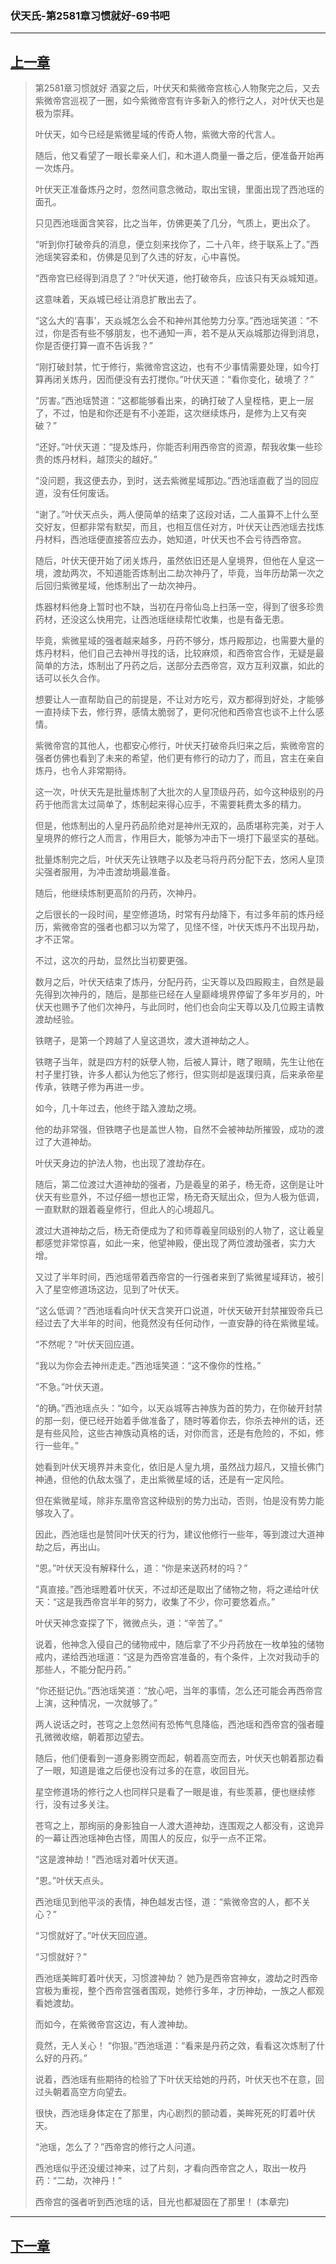 ### 伏天氏-第2581章习惯就好-69书吧

--------
[上一章](./d0346490482c4f0df05f2ad2cfd383ea.md)
--------


>
>
>
>第2581章习惯就好
>酒宴之后，叶伏天和紫微帝宫核心人物聚完之后，又去紫微帝宫巡视了一圈，如今紫微帝宫有许多新入的修行之人，对叶伏天也是极为崇拜。
>
>叶伏天，如今已经是紫微星域的传奇人物，紫微大帝的代言人。
>
>随后，他又看望了一眼长辈亲人们，和木道人商量一番之后，便准备开始再一次炼丹。
>
>叶伏天正准备炼丹之时，忽然间意念微动，取出宝镜，里面出现了西池瑶的面孔。
>
>只见西池瑶面含笑容，比之当年，仿佛更美了几分，气质上，更出众了。
>
>“听到你打破帝兵的消息，便立刻来找你了，二十八年，终于联系上了。”西池瑶笑容柔和，仿佛是见到了久违的好友，心中喜悦。
>
>“西帝宫已经得到消息了？”叶伏天道，他打破帝兵，应该只有天焱城知道。
>
>这意味着，天焱城已经让消息扩散出去了。
>
>“这么大的‘喜事’，天焱城怎么会不和神州其他势力分享。”西池瑶笑道：“不过，你是否有些不够朋友，也不通知一声，若不是从天焱城那边得到消息，你是否便打算一直不告诉我？”
>
>“刚打破封禁，忙于修行，紫微帝宫这边，也有不少事情需要处理，如今打算再闭关炼丹，因而便没有去打搅你。”叶伏天道：“看你变化，破境了？”
>
>“厉害。”西池瑶赞道：“这都能够看出来，的确打破了人皇桎梏，更上一层了，不过，怕是和你还是有不小差距，这次继续炼丹，是修为上又有突破？”
>
>“还好。”叶伏天道：“提及炼丹，你能否利用西帝宫的资源，帮我收集一些珍贵的炼丹材料，越顶尖的越好。”
>
>“没问题，我这便去办，到时，送去紫微星域那边。”西池瑶直截了当的回应道，没有任何废话。
>
>“谢了。”叶伏天点头，两人便简单的结束了这段对话，二人虽算不上什么至交好友，但都非常有默契，而且，也相互信任对方，叶伏天让西池瑶去找炼丹材料，西池瑶便直接答应去办，她知道，叶伏天也不会亏待西帝宫。
>
>随后，叶伏天便开始了闭关炼丹，虽然依旧还是人皇境界，但他在人皇这一境，渡劫两次，不知道能否炼制出二劫次神丹了，毕竟，当年历劫第一次之后回归紫微星域，他炼制出了一劫次神丹。
>
>炼器材料他身上暂时也不缺，当初在丹帝仙岛上扫荡一空，得到了很多珍贵药材，还没这么快用完，让西池瑶继续帮忙收集，也是有备无患。
>
>毕竟，紫微星域的强者越来越多，丹药不够分，炼丹殿那边，也需要大量的炼丹材料，他们自己去神州寻找的话，比较麻烦，和西帝宫合作，无疑是最简单的方法，炼制出了丹药之后，送部分去西帝宫，双方互利双赢，如此的话可以长久合作。
>
>想要让人一直帮助自己的前提是，不让对方吃亏，双方都得到好处，才能够一直持续下去，修行界，感情太脆弱了，更何况他和西帝宫也谈不上什么感情。
>
>紫微帝宫的其他人，也都安心修行，叶伏天打破帝兵归来之后，紫微帝宫的强者仿佛也看到了未来的希望，他们更有修行的动力了，而且，宫主在亲自炼丹，也令人非常期待。
>
>这一次，叶伏天先是批量炼制了大批次的人皇顶级丹药，如今这种级别的丹药于他而言太过简单了，炼制起来得心应手，不需要耗费太多的精力。
>
>但是，他炼制出的人皇丹药品阶绝对是神州无双的，品质堪称完美，对于人皇境界的修行之人而言，作用巨大，能够为冲击下一境打下最坚实的基础。
>
>批量炼制完之后，叶伏天先让铁瞎子以及老马将丹药分配下去，悠闲人皇顶尖强者服用，为冲击渡劫境最准备。
>
>随后，他继续炼制更高阶的丹药，次神丹。
>
>之后很长的一段时间，星空修道场，时常有丹劫降下，有过多年前的炼丹经历，紫微帝宫的强者也都习以为常了，见怪不怪，叶伏天炼丹不出现丹劫，才不正常。
>
>不过，这次的丹劫，显然比当初要更强。
>
>数月之后，叶伏天结束了炼丹，分配丹药，尘天尊以及四殿殿主，自然是最先得到次神丹的，随后，是那些已经在人皇巅峰境界停留了多年岁月的，叶伏天也赐予了他们次神丹，与此同时，他们也会向尘天尊以及几位殿主请教渡劫经验。
>
>铁瞎子，是第一个跨越了人皇这道坎，渡大道神劫之人。
>
>铁瞎子当年，就是四方村的妖孽人物，后被人算计，瞎了眼睛，先生让他在村子里打铁，许多人都认为他忘了修行，但实则却是返璞归真，后来承帝星传承，铁瞎子修为再进一步。
>
>如今，几十年过去，他终于踏入渡劫之境。
>
>他的劫非常强，但铁瞎子也是盖世人物，自然不会被神劫所摧毁，成功的渡过了大道神劫。
>
>叶伏天身边的护法人物，也出现了渡劫存在。
>
>随后，第二位渡过大道神劫的强者，乃是羲皇的弟子，杨无奇，这倒是让叶伏天有些意外，不过仔细一想也正常，杨无奇天赋出众，但为人极为低调，一直默默的跟着羲皇修行，但此人的心境超凡。
>
>渡过大道神劫之后，杨无奇便成为了和师尊羲皇同级别的人物了，这让羲皇都感觉非常惊喜，如此一来，他望神殿，便出现了两位渡劫强者，实力大增。
>
>又过了半年时间，西池瑶带着西帝宫的一行强者来到了紫微星域拜访，被引入了星空修道场这边，见到了叶伏天。
>
>“这么低调？”西池瑶看向叶伏天含笑开口说道，叶伏天破开封禁摧毁帝兵已经过去了大半年的时间，他竟然没有任何动作，一直安静的待在紫微星域。
>
>“不然呢？”叶伏天回应道。
>
>“我以为你会去神州走走。”西池瑶笑道：“这不像你的性格。”
>
>“不急。”叶伏天道。
>
>“的确。”西池瑶点头：“如今，以天焱城等古神族为首的势力，在你破开封禁的那一刻，便已经开始着手做准备了，随时等着你去，你杀去神州的话，还是有些风险，这些古神族动真格的话，对你而言，还是有危险的，不如，修行一些年。”
>
>她看到叶伏天境界并未变化，依旧是人皇九境，虽然战力超凡，又擅长佛门神通，但他的仇敌太强了，走出紫微星域的话，还是有一定风险。
>
>但在紫微星域，除非东凰帝宫这种级别的势力出动，否则，怕是没有势力能够攻入了。
>
>因此，西池瑶也是赞同叶伏天的行为，建议他修行一些年，等到渡过大道神劫之后，再出山。
>
>“恩。”叶伏天没有解释什么，道：“你是来送药材的吗？”
>
>“真直接。”西池瑶瞪着叶伏天，不过却还是取出了储物之物，将之递给叶伏天：“这是我西帝宫半年的努力，收集了不少，你可要悠着点。”
>
>叶伏天神念查探了下，微微点头，道：“辛苦了。”
>
>说着，他神念入侵自己的储物戒中，随后拿了不少丹药放在一枚单独的储物戒内，递给西池瑶道：“这是为西帝宫准备的，有个条件，上次对我动手的那些人，不能分配丹药。”
>
>“你还挺记仇。”西池瑶笑道：“放心吧，当年的事情，怎么还可能会再西帝宫上演，这种情况，一次就够了。”
>
>两人说话之时，苍穹之上忽然间有恐怖气息降临，西池瑶和西帝宫的强者瞳孔微微收缩，朝着那边望去。
>
>随后，他们便看到一道身影腾空而起，朝着高空而去，叶伏天也朝着那边看了一眼，知道是谁之后便也没有过多的在意，收回目光。
>
>星空修道场的修行之人也同样只是看了一眼是谁，有些羡慕，便也继续修行，没有过多关注。
>
>苍穹之上，那绚丽的身影独自一人渡大道神劫，连围观之人都没有，这诡异的一幕让西池瑶神色古怪，周围人的反应，似乎一点不正常。
>
>“这是渡神劫！”西池瑶对着叶伏天道。
>
>“恩。”叶伏天点头。
>
>西池瑶见到他平淡的表情，神色越发古怪，道：“紫微帝宫的人，都不关心？”
>
>“习惯就好了。”叶伏天回应道。
>
>“习惯就好？”
>
>西池瑶美眸盯着叶伏天，习惯渡神劫？
>她乃是西帝宫神女，渡劫之时西帝宫极为重视，整个西帝宫强者围观，她修行多年，才历神劫，一族之人都观看她渡劫。
>
>而如今，在紫微帝宫这边，有人渡神劫。
>
>竟然，无人关心！
>“你狠。”西池瑶道：“看来是丹药之效，看看这次炼制了什么好的丹药。”
>
>说着，西池瑶有些期待的检验了下叶伏天给她的丹药，叶伏天也不在意，回过头朝着高空方向望去。
>
>很快，西池瑶身体定在了那里，内心剧烈的颤动着，美眸死死的盯着叶伏天。
>
>“池瑶，怎么了？”西帝宫的修行之人问道。
>
>西池瑶似乎还没缓过神来，过了片刻，才看向西帝宫之人，取出一枚丹药：“二劫，次神丹！”
>
>西帝宫的强者听到西池瑶的话，目光也都凝固在了那里！
>(本章完)
>
>

--------
[下一章](./3e3fc0e81ec74a1f6ab5cf050d10bca3.md)
--------
